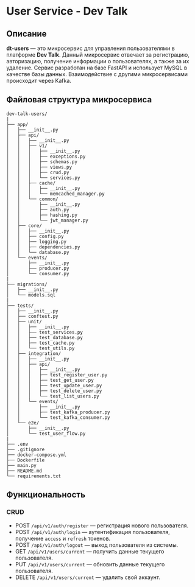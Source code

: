 # User Service - Dev Talk

## Описание

**dt-users** — это микросервис для управления пользователями в платформе **Dev Talk**. Данный микросервис отвечает за регистрацию, авторизацию, получение информации о пользователях, а также за их удаление. Сервис разработан на базе FastAPI и использует MySQL в качестве базы данных. Взаимодействие с другими микросервисами происходит через Kafka.

## Файловая структура микросервиса

```
dev-talk-users/
|
├── app/
│   ├── __init__.py
│   ├── api/
│   │   ├── __init__.py
│   │   ├── v1/
│   │   │   ├── __init__.py
│   │   │   ├── exceptions.py
│   │   │   ├── schemas.py
│   │   │   ├── views.py
│   │   │   ├── crud.py
│   │   │   └── services.py
│   │   ├── cache/
│   │   │   ├── __init__.py
│   │   │   └── memcached_manager.py
│   │   └── common/
│   │       ├── __init__.py
│   │       ├── auth.py
│   │       ├── hashing.py
│   │       └── jwt_manager.py
│   ├── core/
│   │   ├── __init__.py
│   │   ├── config.py
│   │   ├── logging.py
│   │   ├── dependencies.py
│   │   └── database.py
│   └── events/
│       ├── __init__.py
│       ├── producer.py
│       └── consumer.py
|
├── migrations/
│   ├── __init__.py
│   └── models.sql
|
├── tests/
│   ├── __init__.py
│   ├── conftest.py
│   ├── unit/
│   │   ├── __init__.py
│   │   ├── test_services.py
│   │   ├── test_database.py
│   │   ├── test_cache.py
│   │   └── test_utils.py
│   ├── integration/
│   │   ├── __init__.py
│   │   ├── api/
│   │   │   ├── __init__.py
│   │   │   ├── test_register_user.py
│   │   │   ├── test_get_user.py
│   │   │   ├── test_update_user.py
│   │   │   ├── test_delete_user.py
│   │   │   └── test_list_users.py
│   │   └── events/
│   │       ├── __init__.py
│   │       ├── test_kafka_producer.py
│   │       └── test_kafka_consumer.py
│   └── e2e/
│       ├── __init__.py
│       └── test_user_flow.py
|
├── .env
├── .gitignore
├── docker-compose.yml
├── Dockerfile
├── main.py
├── README.md
└── requirements.txt
```

## Функциональность

### CRUD

- POST `/api/v1/auth/register` — регистрация нового пользователя.
- POST `/api/v1/auth/login` — аутентификация пользователя, получение `access` и `refresh` токенов.
- POST `/api/v1/auth/logout` — выход пользователя из системы.
- GET `/api/v1/users/current` — получить данные текущего пользователя.
- PUT `/api/v1/users/current` — обновить данные текущего пользователя.
- DELETE `/api/v1/users/current` — удалить свой аккаунт.
